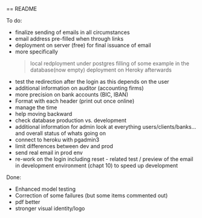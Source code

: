 == README

To do:
- finalize sending of emails in all circumstances
- email address pre-filled when through links
- deployment on server (free) for final issuance of email
- more specifically
  > local redployment under postgres
  > filling of some example in the database(now empty)
  > deployment on Heroky afterwards
- test the redirection after the login as this depends on the user
- additional information on auditor (accounting firms)
- more precision on bank accounts (BIC, IBAN)
- Format with each header (print out once online)
- manage the time
- help moving backward
- check database production vs. development
- additional information for admin look at everything users/clients/banks... and overall status of whats going on
- connect to heroku with pgadmin3
- limit differences between dev and prod
- send real email in prod env
- re-work on the login including reset - related test / preview of the email in development environment (chapt 10) to speed up development

Done:
- Enhanced model testing
- Correction of some failures (but some items commented out)
- pdf better
- stronger visual identity/logo

